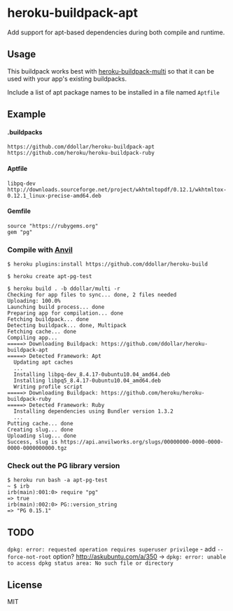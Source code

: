 # heroku-buildpack-apt

Add support for apt-based dependencies during both compile and runtime.

## Usage

This buildpack works best with [heroku-buildpack-multi](https://github.com/ddollar/heroku-buildpack-multi) so that it can be used with your app's existing buildpacks.

Include a list of apt package names to be installed in a file named `Aptfile`

## Example

#### .buildpacks

    https://github.com/ddollar/heroku-buildpack-apt
    https://github.com/heroku/heroku-buildpack-ruby

#### Aptfile

    libpq-dev
    http://downloads.sourceforge.net/project/wkhtmltopdf/0.12.1/wkhtmltox-0.12.1_linux-precise-amd64.deb

#### Gemfile

    source "https://rubygems.org"
    gem "pg"
    
### Compile with [Anvil](https://github.com/ddollar/anvil-cli)

    $ heroku plugins:install https://github.com/ddollar/heroku-build
    
    $ heroku create apt-pg-test
    
    $ heroku build . -b ddollar/multi -r 
	Checking for app files to sync... done, 2 files needed
	Uploading: 100.0%
	Launching build process... done
	Preparing app for compilation... done
	Fetching buildpack... done
	Detecting buildpack... done, Multipack
	Fetching cache... done
	Compiling app...
	=====> Downloading Buildpack: https://github.com/ddollar/heroku-buildpack-apt
	=====> Detected Framework: Apt
	  Updating apt caches
	  ...
	  Installing libpq-dev_8.4.17-0ubuntu10.04_amd64.deb
	  Installing libpq5_8.4.17-0ubuntu10.04_amd64.deb
	  Writing profile script
	=====> Downloading Buildpack: https://github.com/heroku/heroku-buildpack-ruby
	=====> Detected Framework: Ruby
	  Installing dependencies using Bundler version 1.3.2
	  ...
	Putting cache... done
	Creating slug... done
	Uploading slug... done
	Success, slug is https://api.anvilworks.org/slugs/00000000-0000-0000-0000-0000000000.tgz
	
### Check out the PG library version

    $ heroku run bash -a apt-pg-test
    ~ $ irb
	irb(main):001:0> require "pg"
	=> true
	irb(main):002:0> PG::version_string
	=> "PG 0.15.1"
	
## TODO
`dpkg: error: requested operation requires superuser privilege` - add `--force-not-root` option? http://askubuntu.com/a/350 -> `dpkg: error: unable to access dpkg status area: No such file or directory`

## License

MIT
